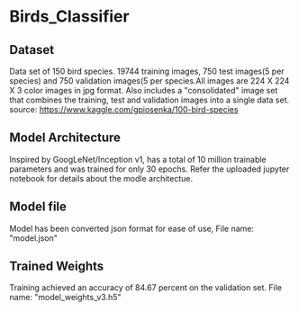 # Birds_Classifier

Dataset
----------
Data set of 150 bird species. 19744 training images, 750 test images(5 per species) and 750 validation images(5 per species.All images are 224 X 224 X 3 color images in jpg format. Also includes a "consolidated" image set that combines the training, test and validation images into a single data set.
source: https://www.kaggle.com/gpiosenka/100-bird-species

Model Architecture
-------------------
Inspired by GoogLeNet/Inception v1, has a total of 10 million trainable parameters and was trained for only 30 epochs. Refer the uploaded jupyter notebook for details about the modle architectue.

Model file
-----------
Model has been converted json format for ease of use, File name: "model.json"

Trained Weights
-----------------
Training achieved an accuracy of 84.67 percent on the validation set. File name: "model_weights_v3.h5"

